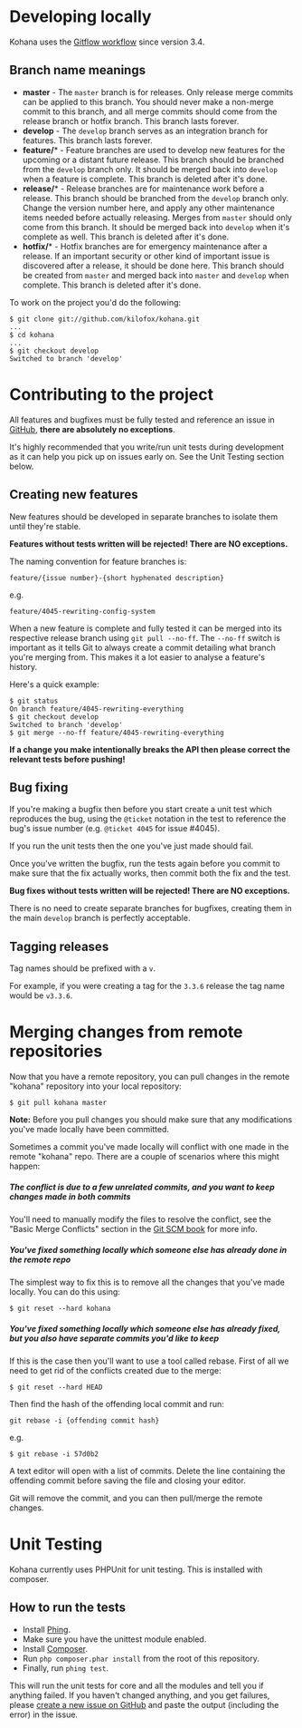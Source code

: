 # Developing locally

Kohana uses the [Gitflow workflow](https://www.atlassian.com/git/tutorials/comparing-workflows/gitflow-workflow) since version 3.4.

## Branch name meanings

 - **master** - The `master` branch is for releases. Only release merge commits can be applied to this branch. You should never make a non-merge commit to this branch, and all merge commits should come from the release branch or hotfix branch. This branch lasts forever.
 - **develop** - The `develop` branch serves as an integration branch for features. This branch lasts forever.
 - **feature/*** - Feature branches are used to develop new features for the upcoming or a distant future release. This branch should be branched from the `develop` branch only. It should be merged back into `develop` when a feature is complete. This branch is deleted after it's done.
 - **release/*** - Release branches are for maintenance work before a release. This branch should be branched from the `develop` branch only. Change the version number here, and apply any other maintenance items needed before actually releasing. Merges from `master` should only come from this branch. It should be merged back into `develop` when it's complete as well. This branch is deleted after it's done.
 - **hotfix/*** - Hotfix branches are for emergency maintenance after a release. If an important security or other kind of important issue is discovered after a release, it should be done here. This branch should be created from `master` and merged back into `master` and `develop` when complete. This branch is deleted after it's done.

To work on the project you'd do the following:

```
$ git clone git://github.com/kilofox/kohana.git
...
$ cd kohana
...
$ git checkout develop
Switched to branch 'develop'
```

# Contributing to the project

All features and bugfixes must be fully tested and reference an issue in [GitHub](https://github.com/kilofox/kohana/issues), **there are absolutely no exceptions**.

It's highly recommended that you write/run unit tests during development as it can help you pick up on issues early on. See the Unit Testing section below.

## Creating new features

New features should be developed in separate branches to isolate them until they're stable.

**Features without tests written will be rejected! There are NO exceptions.**

The naming convention for feature branches is:

`feature/{issue number}-{short hyphenated description}`

e.g.

`feature/4045-rewriting-config-system`

When a new feature is complete and fully tested it can be merged into its respective release branch using
`git pull --no-ff`. The `--no-ff` switch is important as it tells Git to always create a commit detailing what branch you're merging from. This makes it a lot easier to analyse a feature's history.

Here's a quick example:

```
$ git status
On branch feature/4045-rewriting-everything
$ git checkout develop
Switched to branch 'develop'
$ git merge --no-ff feature/4045-rewriting-everything
```

**If a change you make intentionally breaks the API then please correct the relevant tests before pushing!**

## Bug fixing

If you're making a bugfix then before you start create a unit test which reproduces the bug, using the `@ticket` notation in the test to reference the bug's issue number (e.g. `@ticket 4045` for issue #4045).

If you run the unit tests then the one you've just made should fail.

Once you've written the bugfix, run the tests again before you commit to make sure that the fix actually works, then commit both the fix and the test.

**Bug fixes without tests written will be rejected! There are NO exceptions.**

There is no need to create separate branches for bugfixes, creating them in the main `develop` branch is perfectly acceptable.

## Tagging releases

Tag names should be prefixed with a `v`.

For example, if you were creating a tag for the `3.3.6` release the tag name would be `v3.3.6`.

# Merging changes from remote repositories

Now that you have a remote repository, you can pull changes in the remote "kohana" repository into your local repository:

    $ git pull kohana master

**Note:** Before you pull changes you should make sure that any modifications you've made locally have been committed.

Sometimes a commit you've made locally will conflict with one made in the remote "kohana" repo. There are a couple of scenarios where this might happen:

##### The conflict is due to a few unrelated commits, and you want to keep changes made in both commits

You'll need to manually modify the files to resolve the conflict, see the "Basic Merge Conflicts" section in the [Git SCM book](https://git-scm.com/book/en/v2/Git-Branching-Basic-Branching-and-Merging) for more info.

##### You've fixed something locally which someone else has already done in the remote repo

The simplest way to fix this is to remove all the changes that you've made locally. You can do this using:

    $ git reset --hard kohana

##### You've fixed something locally which someone else has already fixed, but you also have separate commits you'd like to keep

If this is the case then you'll want to use a tool called rebase. First of all we need to get rid of the conflicts created due to the merge:

    $ git reset --hard HEAD

Then find the hash of the offending local commit and run:

`git rebase -i {offending commit hash}`

e.g.

    $ git rebase -i 57d0b2

A text editor will open with a list of commits. Delete the line containing the offending commit before saving the file and closing your editor.

Git will remove the commit, and you can then pull/merge the remote changes.

# Unit Testing

Kohana currently uses PHPUnit for unit testing. This is installed with composer.

## How to run the tests

 * Install [Phing](https://phing.info).
 * Make sure you have the unittest module enabled.
 * Install [Composer](https://getcomposer.org).
 * Run `php composer.phar install` from the root of this repository.
 * Finally, run `phing test`.

This will run the unit tests for core and all the modules and tell you if anything failed. If you haven't changed anything, and you get failures, please [create a new issue on GitHub](https://github.com/kilofox/kohana/issues/new) and paste the output (including the error) in the issue.
